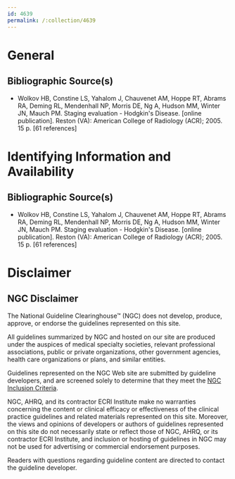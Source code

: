 ```yaml
---
id: 4639
permalink: /:collection/4639
---
```


# General

## Bibliographic Source(s)

- Wolkov HB, Constine LS, Yahalom J, Chauvenet AM, Hoppe RT, Abrams RA, Deming RL, Mendenhall NP, Morris DE, Ng A, Hudson MM, Winter JN, Mauch PM. Staging evaluation - Hodgkin's Disease. [online publication]. Reston (VA): American College of Radiology (ACR); 2005. 15 p. [61 references]

# Identifying Information and Availability

## Bibliographic Source(s)

- Wolkov HB, Constine LS, Yahalom J, Chauvenet AM, Hoppe RT, Abrams RA, Deming RL, Mendenhall NP, Morris DE, Ng A, Hudson MM, Winter JN, Mauch PM. Staging evaluation - Hodgkin's Disease. [online publication]. Reston (VA): American College of Radiology (ACR); 2005. 15 p. [61 references]

# Disclaimer

## NGC Disclaimer

The National Guideline Clearinghouse™ (NGC) does not develop, produce, approve, or endorse the guidelines represented on this site.

All guidelines summarized by NGC and hosted on our site are produced under the auspices of medical specialty societies, relevant professional associations, public or private organizations, other government agencies, health care organizations or plans, and similar entities.

Guidelines represented on the NGC Web site are submitted by guideline developers, and are screened solely to determine that they meet the [NGC Inclusion Criteria](/help-and-about/summaries/inclusion-criteria).

NGC, AHRQ, and its contractor ECRI Institute make no warranties concerning the content or clinical efficacy or effectiveness of the clinical practice guidelines and related materials represented on this site. Moreover, the views and opinions of developers or authors of guidelines represented on this site do not necessarily state or reflect those of NGC, AHRQ, or its contractor ECRI Institute, and inclusion or hosting of guidelines in NGC may not be used for advertising or commercial endorsement purposes.

Readers with questions regarding guideline content are directed to contact the guideline developer.

